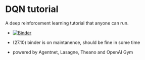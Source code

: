 # DQN tutorial

A deep reinforcement learning tutorial that anyone can run.

* [![Binder](http://mybinder.org/badge.svg)](http://mybinder.org:/repo/yandexdataschool/dqn_binder)

* (27.10) binder is on maintanence, should be fine in some time

* powered by Agentnet, Lasagne, Theano and OpenAI Gym
